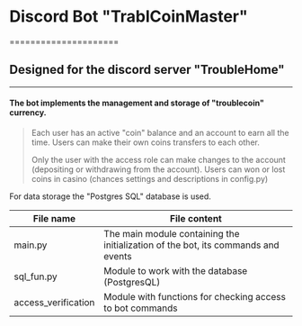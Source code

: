 # Discord Bot "TrablCoinMaster"
=====================
## Designed for the discord server "TroubleHome"
-----------------------------------
#### The bot implements the management and storage of "troublecoin" currency.

> Each user has an active "coin" balance and an account to earn all the time.
> Users can make their own coins transfers to each other.
>
> Only the user with the access role can make changes to the account (depositing or withdrawing from the account).
> Users can won or lost coins in casino (chances settings and descriptions in config.py)
>
For data storage the "Postgres SQL" database is used.

File name  		        | File content
------------------------|----------------------
main.py       			| The main module containing the initialization of the bot, its commands and events
sql_fun.py      		| Module to work with the database (PostgresQL)
access_verification   	| Module with functions for checking access to bot commands
